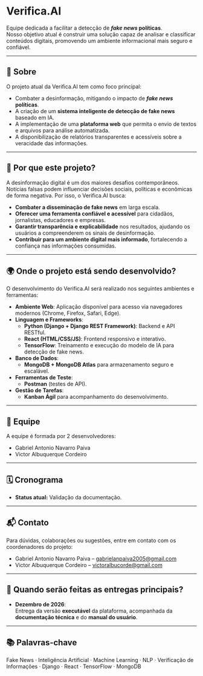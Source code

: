 # Verifica.AI

Equipe dedicada a facilitar a detecção de **_fake news_ políticas**.  
Nosso objetivo atual é construir uma solução capaz de analisar e classificar conteúdos digitais, promovendo um ambiente informacional mais seguro e confiável.

---

## 📌 Sobre

O projeto atual da Verifica.AI tem como foco principal:

- Combater a desinformação, mitigando o impacto de **_fake news_ políticas**.
- A criação de um **sistema inteligente de detecção de fake news** baseado em IA.   
- A implementação de uma **plataforma web** que permita o envio de textos e arquivos para análise automatizada.  
- A disponibilização de relatórios transparentes e acessíveis sobre a veracidade das informações.  

---

## 🎯 Por que este projeto?

A desinformação digital é um dos maiores desafios contemporâneos. Notícias falsas podem influenciar decisões sociais, políticas e econômicas de forma negativa. Por isso, o Verifica.AI busca:

- **Combater a disseminação de fake news** em larga escala.  
- **Oferecer uma ferramenta confiável e acessível** para cidadãos, jornalistas, educadores e empresas.  
- **Garantir transparência e explicabilidade** nos resultados, ajudando os usuários a compreenderem os sinais de desinformação.  
- **Contribuir para um ambiente digital mais informado**, fortalecendo a confiança nas informações consumidas.  

---

## 🌍 Onde o projeto está sendo desenvolvido?

O desenvolvimento do Verifica.AI será realizado nos seguintes ambientes e ferramentas:

- **Ambiente Web**: Aplicação disponível para acesso via navegadores modernos (Chrome, Firefox, Safari, Edge).  
- **Linguagem e Frameworks**:  
  - **Python (Django + Django REST Framework)**: Backend e API RESTful.  
  - **React (HTML/CSS/JS)**: Frontend responsivo e interativo.  
  - **TensorFlow**: Treinamento e execução do modelo de IA para detecção de fake news.  
- **Banco de Dados**:  
  - **MongoDB + MongoDB Atlas** para armazenamento seguro e escalável.  
- **Ferramentas de Teste**:  
  - **Postman** (testes de API).  
- **Gestão de Tarefas**:  
  - **Kanban Ágil** para acompanhamento do desenvolvimento.  

---

## 👥 Equipe

A equipe é formada por 2 desenvolvedores:

- Gabriel Antonio Navarro Paiva  
- Victor Albuquerque Cordeiro  

---

## 🗓️ Cronograma

- **Status atual:** Validação da documentação.  

---

## 📬 Contato

Para dúvidas, colaborações ou sugestões, entre em contato com os coordenadores do projeto:

- Gabriel Antonio Navarro Paiva – [gabrielanpaiva2005@gmail.com](mailto:gabrielanpaiva2005@gmail.com)  
- Victor Albuquerque Cordeiro – [victoralbucorde@gmail.com](mailto:victoralbucorde@gmail.com)  

---

## 📅 Quando serão feitas as entregas principais?

- **Dezembro de 2026**:  
  Entrega da versão **executável** da plataforma, acompanhada da **documentação técnica** e do **manual do usuário**.  

---

## 📚 Palavras-chave

Fake News · Inteligência Artificial · Machine Learning · NLP · Verificação de Informações · Django · React · TensorFlow · MongoDB
